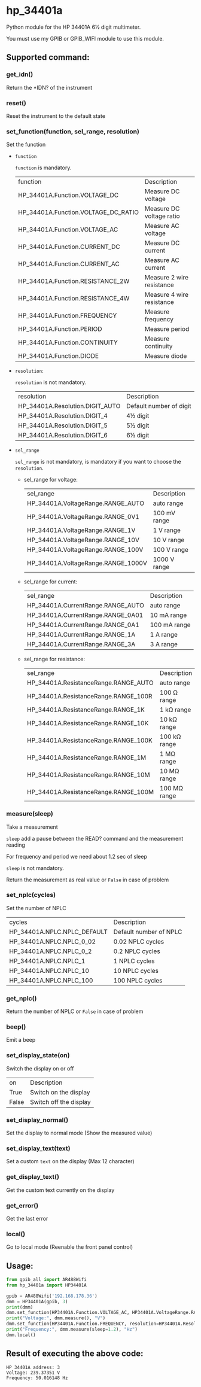 # hp_34401a
Python module for the HP 34401A 6½ digit multimeter.

You must use my GPIB or GPIB_WIFI module to use this module.

## Supported command:
### get_idn()
Return the *IDN? of the instrument

### reset()
Reset the instrument to the default state

### set_function(function, sel_range, resolution)
Set the function

* `function`

  `function` is mandatory.
  <table>
    <tr><td>function</td><td>Description</td></tr>
    <tr><td>HP_34401A.Function.VOLTAGE_DC</td><td>Measure DC voltage</td></tr>
    <tr><td>HP_34401A.Function.VOLTAGE_DC_RATIO</td><td>Measure DC voltage ratio</td></tr>
    <tr><td>HP_34401A.Function.VOLTAGE_AC</td><td>Measure AC voltage</td></tr>
    <tr><td>HP_34401A.Function.CURRENT_DC</td><td>Measure DC current</td></tr>
    <tr><td>HP_34401A.Function.CURRENT_AC</td><td>Measure AC current</td></tr>
    <tr><td>HP_34401A.Function.RESISTANCE_2W</td><td>Measure 2 wire resistance</td></tr>
    <tr><td>HP_34401A.Function.RESISTANCE_4W</td><td>Measure 4 wire resistance</td></tr>
    <tr><td>HP_34401A.Function.FREQUENCY</td><td>Measure frequency</td></tr>
    <tr><td>HP_34401A.Function.PERIOD</td><td>Measure period </td></tr>
    <tr><td>HP_34401A.Function.CONTINUITY</td><td>Measure continuity</td></tr>
    <tr><td>HP_34401A.Function.DIODE</td><td>Measure diode</td></tr>
  </table>

* `resolution`:

  `resolution` is not mandatory.

  <table>
    <tr><td>resolution</td><td>Description</td></tr>
    <tr><td>HP_34401A.Resolution.DIGIT_AUTO</td><td>Default number of digit</td></tr>
    <tr><td>HP_34401A.Resolution.DIGIT_4</td><td>4½ digit</td></tr>
    <tr><td>HP_34401A.Resolution.DIGIT_5</td><td>5½ digit</td></tr>
    <tr><td>HP_34401A.Resolution.DIGIT_6</td><td>6½ digit</td></tr>
  </table>

* `sel_range`

  `sel_range` is not mandatory, is mandatory if you want to choose the `resolution`.

  * sel_range for voltage:

    <table>
      <tr><td>sel_range</td><td>Description</td></tr>
      <tr><td>HP_34401A.VoltageRange.RANGE_AUTO</td><td>auto range</td></tr>
      <tr><td>HP_34401A.VoltageRange.RANGE_0V1</td><td>100 mV range</td></tr>
      <tr><td>HP_34401A.VoltageRange.RANGE_1V</td><td>1 V range</td></tr>
      <tr><td>HP_34401A.VoltageRange.RANGE_10V</td><td>10 V range</td></tr>
      <tr><td>HP_34401A.VoltageRange.RANGE_100V</td><td>100 V range</td></tr>
      <tr><td>HP_34401A.VoltageRange.RANGE_1000V</td><td>1000 V range</td></tr>
    </table>

  * sel_range for current:

    <table>
      <tr><td>sel_range</td><td>Description</td></tr>
      <tr><td>HP_34401A.CurrentRange.RANGE_AUTO</td><td>auto range</td></tr>
      <tr><td>HP_34401A.CurrentRange.RANGE_0A01</td><td>10 mA range</td></tr>
      <tr><td>HP_34401A.CurrentRange.RANGE_0A1</td><td>100 mA range</td></tr>
      <tr><td>HP_34401A.CurrentRange.RANGE_1A</td><td>1 A range</td></tr>
      <tr><td>HP_34401A.CurrentRange.RANGE_3A</td><td>3 A range</td></tr>
    </table>

  * sel_range for resistance:

    <table>
      <tr><td>sel_range</td><td>Description</td></tr>
      <tr><td>HP_34401A.ResistanceRange.RANGE_AUTO</td><td>auto range</td></tr>
      <tr><td>HP_34401A.ResistanceRange.RANGE_100R</td><td>100 &Omega; range</td></tr>
      <tr><td>HP_34401A.ResistanceRange.RANGE_1K</td><td>1 k&Omega; range</td></tr>
      <tr><td>HP_34401A.ResistanceRange.RANGE_10K</td><td>10 k&Omega; range</td></tr>
      <tr><td>HP_34401A.ResistanceRange.RANGE_100K</td><td>100 k&Omega; range</td></tr>
      <tr><td>HP_34401A.ResistanceRange.RANGE_1M</td><td>1 M&Omega; range</td></tr>
      <tr><td>HP_34401A.ResistanceRange.RANGE_10M</td><td>10 M&Omega; range</td></tr>
      <tr><td>HP_34401A.ResistanceRange.RANGE_100M</td><td>100 M&Omega; range</td></tr>
    </table>

### measure(sleep)
Take a measurement

`sleep` add a pause between the READ? command and the measurement reading

For frequency and period we need about 1.2 sec of sleep

  `sleep` is not mandatory.

Return the measurement as real value or `False` in case of problem

### set_nplc(cycles)
Set the number of NPLC
<table>
  <tr><td>cycles</td><td>Description</td></tr>
  <tr><td>HP_34401A.NPLC.NPLC_DEFAULT</td><td>Default number of NPLC</td></tr>
  <tr><td>HP_34401A.NPLC.NPLC_0_02</td><td>0.02 NPLC cycles</td></tr>
  <tr><td>HP_34401A.NPLC.NPLC_0_2</td><td>0.2 NPLC cycles</td></tr>
  <tr><td>HP_34401A.NPLC.NPLC_1</td><td>1 NPLC cycles</td></tr>
  <tr><td>HP_34401A.NPLC.NPLC_10</td><td>10 NPLC cycles</td></tr>
  <tr><td>HP_34401A.NPLC.NPLC_100</td><td>100 NPLC cycles</td></tr>
</table>

### get_nplc()
Return the number of NPLC or `False` in case of problem

### beep()
Emit a beep

### set_display_state(on)
Switch the display on or off
<table>
  <tr><td>on</td><td>Description</td></tr>
  <tr><td>True</td><td>Switch on the display</td></tr>
  <tr><td>False</td><td>Switch off the display</td></tr>
</table>

### set_display_normal()
Set the display to normal mode (Show the measured value) 

### set_display_text(text)
Set a custom `text` on the display (Max 12 character)

### get_display_text()
Get the custom text currently on the display

### get_error()
Get the last error

### local()
Go to local mode (Reenable the front panel control)

## Usage:
```python
from gpib_all import AR488Wifi
from hp_34401a import HP34401A

gpib = AR488Wifi('192.168.178.36')
dmm = HP34401A(gpib, 3)
print(dmm)
dmm.set_function(HP34401A.Function.VOLTAGE_AC, HP34401A.VoltageRange.RANGE_1000V, HP34401A.Resolution.DIGIT_6)
print("Voltage:", dmm.measure(), "V")
dmm.set_function(HP34401A.Function.FREQUENCY, resolution=HP34401A.Resolution.DIGIT_6)
print("Frequency:", dmm.measure(sleep=1.2), "Hz")
dmm.local()
```
## Result of executing the above code:
```
HP 34401A address: 3
Voltage: 239.37351 V
Frequency: 50.016148 Hz
```
